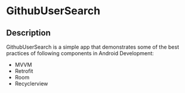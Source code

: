 # GithubUserSearch

## Description
GithubUserSearch is a simple app that demonstrates some of the best practices of following components in Android Development:
- MVVM
- Retrofit
- Room
- Recyclerview
